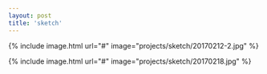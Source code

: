 ```yaml
---
layout: post
title: 'sketch'
---
```


{% include image.html url="#" image="projects/sketch/20170212-2.jpg" %}

{% include image.html url="#" image="projects/sketch/20170218.jpg" %}
